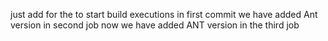 just add for the to start build executions
in first commit we have added Ant version in second job
now we have added ANT version in the third job
